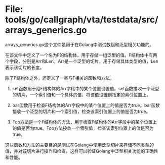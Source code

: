 # File: tools/go/callgraph/vta/testdata/src/arrays_generics.go

arrays_generics.go这个文件是用于在Golang中测试数组和泛型相关功能的。

在该文件中定义了一个名为F的结构体，用于存储一组泛型的值。F结构体中有两个字段，分别是Arr和Len。Arr是一个泛型的切片，用于存储具体类型的值，Len表示该切片的长度。

除了F结构体之外，还定义了一些与F相关的函数和方法。

1. set函数用于给F结构体的Arr字段中的某个位置设置值。set函数接收一个泛型的切片，一个索引值和一个具体的值，将该值设置到指定的索引位置上。

2. bar函数用于检查F结构体的Arr字段中的某个位置上的值是否为true。bar函数接收一个泛型的切片和一个索引值，检查该索引位置上的值是否为true。

3. Foo方法是一个F结构体的方法，用于检查F结构体的Arr字段中的某个位置上的值是否为true。Foo方法接收一个索引值，检查该索引位置上的值是否为true。

这些函数和方法的主要目的是测试在Golang中使用泛型切片来存储不同类型的值，并对该切片进行操作和检查。这样可以验证Golang中泛型相关功能的正确性和性能。

